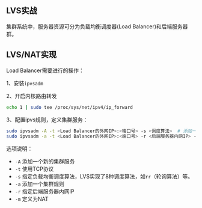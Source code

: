 ## LVS实战

集群系统中，服务器资源可分为负载均衡调度器(Load Balancer)和后端服务器群。

## LVS/NAT实现

Load Balancer需要进行的操作：

1、安装`ipvsadm`

2、开启内核路由转发

```Bash
echo 1 | sudo tee /proc/sys/net/ipv4/ip_forward
```

3、配置ipvs规则，定义集群服务：

```Bash
sudo ipvsadm -A -t <Load Balancer的外网IP>:<端口号> -s <调度算法>  # 添加一个新的集群服务
sudo ipvsadm -a -t <Load Balancer的外网IP>:<端口号> -r <后端服务器内网IP> -m  # 添加一个集群规则
```

选项说明：

- `-A` 添加一个新的集群服务
- `-t` 使用TCP协议
- `-s` 指定负载均衡调度算法，LVS实现了8种调度算法，如`rr`（轮询算法）等。
- `-a` 添加一个集群规则
- `-r` 指定后端服务器内网IP
- `-m` 定义为NAT

